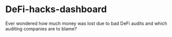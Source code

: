 # DeFi-hacks-dashboard
Ever wondered how much money was lost due to bad DeFi audits and which auditing companies are to blame?
